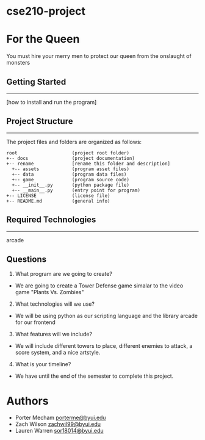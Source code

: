 # cse210-project

# For the Queen
You must hire your merry men to protect our queen from the onslaught of monsters

## Getting Started
---
[how to install and run the program]

## Project Structure
---
The project files and folders are organized as follows:
```
root                    (project root folder)
+-- docs                (project documentation)
+-- rename              [rename this folder and description]
  +-- assets            (program asset files)
  +-- data              (program data files)
  +-- game              (program source code)
  +-- __init__.py       (python package file)
  +-- __main__.py       (entry point for program)
+-- LICENSE             (license file)
+-- README.md           (general info)
```

## Required Technologies
---
arcade

## Questions
1. What program are we going to create? 
  * We are going to create a Tower Defense game simalar to the video game "Plants Vs. Zombies"
2. What technologies will we use? 
  * We will be using python as our scripting language and the library arcade for our frontend
3. What features will we include? 
  * We will include different towers to place, different enemies to attack, a score system, and a nice artstyle.
4. What is your timeline? 
  * We have until the end of the semester to complete this project.


# Authors
* Porter Mecham porterme@byui.edu
* Zach Wilson zachwil99@byui.edu
* Lauren Warren sor18014@byui.edu
